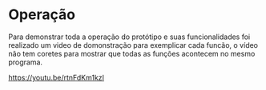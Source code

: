# Operação

Para demonstrar toda a operação do protótipo e suas funcionalidades foi realizado um video de domonstração para exemplicar cada funcão, o vídeo não tem coretes para mostrar que todas as funções acontecem no mesmo programa.

https://youtu.be/rtnFdKm1kzI
